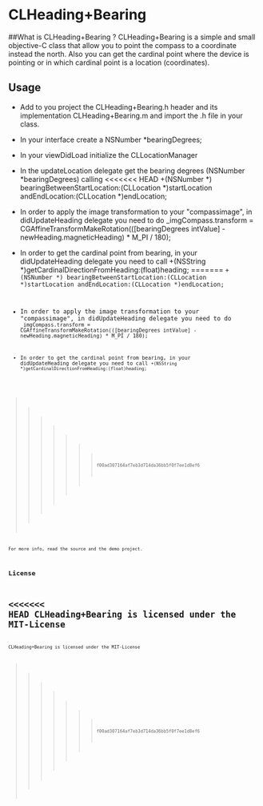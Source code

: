 CLHeading+Bearing
=================

##What is CLHeading+Bearing ?
CLHeading+Bearing is a simple and small objective-C class that allow you to point the compass to a coordinate instead the north.
Also you can get the cardinal point where the device is pointing or in which cardinal point is a location (coordinates). 

## Usage

- Add to you project the CLHeading+Bearing.h header and its implementation CLHeading+Bearing.m and import the .h file in your class.

- In your interface create a NSNumber *bearingDegrees;

- In your viewDidLoad initialize the CLLocationManager

- In the updateLocation delegate get the bearing degrees (NSNumber *bearingDegrees) calling 
<<<<<<< HEAD
		+(NSNumber *) bearingBetweenStartLocation:(CLLocation *)startLocation andEndLocation:(CLLocation *)endLocation;

- In order to apply the image transformation to your "compassimage", in didUpdateHeading delegate you need to do
		_imgCompass.transform = CGAffineTransformMakeRotation(([bearingDegrees intValue] - newHeading.magneticHeading) * M_PI / 180);

- In order to get the cardinal point from bearing, in your didUpdateHeading delegate you need to call
		+(NSString *)getCardinalDirectionFromHeading:(float)heading;
=======
		<code>+(NSNumber *) bearingBetweenStartLocation:(CLLocation *)startLocation andEndLocation:(CLLocation *)endLocation;

- In order to apply the image transformation to your "compassimage", in didUpdateHeading delegate you need to do
		<code>_imgCompass.transform = CGAffineTransformMakeRotation(([bearingDegrees intValue] - newHeading.magneticHeading) * M_PI / 180);

- In order to get the cardinal point from bearing, in your didUpdateHeading delegate you need to call
		<code>+(NSString *)getCardinalDirectionFromHeading:(float)heading;
>>>>>>> f00ad307164af7eb3d714da36bb5f0f7ee1d8ef6


For more info, read the source and the demo project.

## License

<<<<<<< HEAD
CLHeading+Bearing is licensed under the MIT-License
=======
CLHeading+Bearing is licensed under the MIT-License
>>>>>>> f00ad307164af7eb3d714da36bb5f0f7ee1d8ef6
